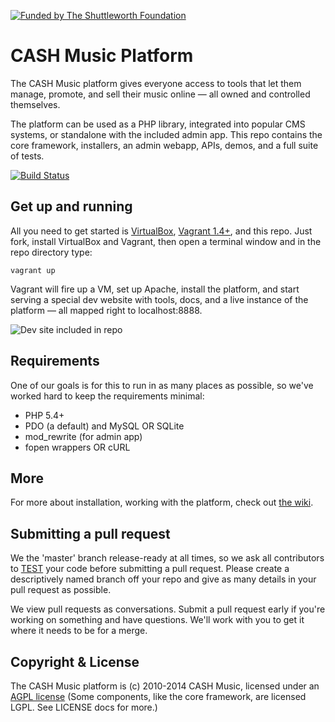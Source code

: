 [![Funded by The Shuttleworth Foundation](https://cloud.githubusercontent.com/assets/368640/11352290/6d23f2fe-91f0-11e5-9104-53eab0a36abe.jpg)](https://www.shuttleworthfoundation.org/)

# CASH Music Platform

The CASH Music platform gives everyone access to tools that let them manage, 
promote, and sell their music online — all owned and controlled themselves.

The platform can be used as a PHP library, integrated into popular CMS systems, 
or standalone with the included admin app. This repo contains the core framework, 
installers, an admin webapp, APIs, demos, and a full suite of tests.

[![Build Status](https://secure.travis-ci.org/cashmusic/platform.png)](http://travis-ci.org/cashmusic/platform)

  
## Get up and running

All you need to get started is [VirtualBox](https://www.virtualbox.org/wiki/Downloads), 
[Vagrant 1.4+](http://www.vagrantup.com/downloads.html), and this repo. Just fork, install
VirtualBox and Vagrant, then open a terminal window and in the repo directory type:

```
vagrant up
```  

Vagrant will fire up a VM, set up Apache, install the platform, and start serving a 
special dev website with tools, docs, and a live instance of the platform — all mapped 
right to localhost:8888.

![Dev site included in repo](https://b6febe3773eb5c5bc449-6d885a724441c07ff9b675222419a9d2.ssl.cf2.rackcdn.com/special/docs/dev_screenshot.jpg)


## Requirements

One of our goals is for this to run in as many places as possible, so we've worked 
hard to keep the requirements minimal:

 * PHP 5.4+
 * PDO (a default) and MySQL OR SQLite 
 * mod_rewrite (for admin app)
 * fopen wrappers OR cURL 

## More

For more about installation, working with the platform, check out [the wiki](https://github.com/cashmusic/platform/wiki).

## Submitting a pull request

We the 'master' branch release-ready at all times, so we ask all contributors to [TEST](https://github.com/cashmusic/platform/blob/master/tests/README.md) your code before submitting a pull request. Please 
create a descriptively named branch off your repo and give as many details in your pull request as possible.

We view pull requests as conversations. Submit a pull request early if you're working on something and
have questions. We'll work with you to get it where it needs to be for a merge.

## Copyright & License

The CASH Music platform is (c) 2010-2014 CASH Music, licensed under an 
[AGPL license](http://www.gnu.org/licenses/agpl-3.0.html) (Some components, like
the core framework, are licensed LGPL. See LICENSE docs for more.)
